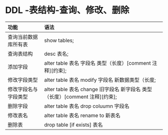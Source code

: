 # DDL -表结构-查询、修改、删除
|   功能    |     语法    | 
|   :---   |    :----  | 
| 查询当前数据库所有表|show tables;|
| 查询表结构   |desc 表名;|
| 添加字段  |alter table 表名 字段名 类型（长度）[comment 注释][约束];|
| 修改字段类型|alter table 表名 modify 字段名 新数据类型（长度;|
|修改字段名与字段类型|alter table 表名 change 旧字段名 新字段名 类型（长度）[comment 注释][约束];|
|删除字段|alter table 表名 drop coluumn 字段名|
|修改表名|alter table 表名 rename to 新表名|
|删除表|drop table [if exists] 表名|
